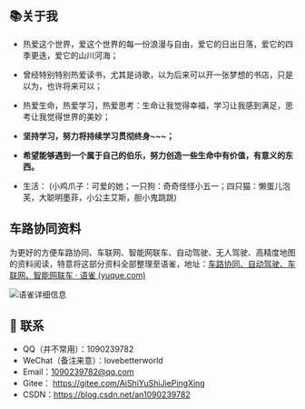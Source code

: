 ## 📚关于我

- 热爱这个世界，爱这个世界的每一份浪漫与自由，爱它的日出日落，爱它的四季更迭，爱它的山川河海；
- 曾经特别特别热爱读书，尤其是诗歌，以为后来可以开一张梦想的书店，只是以为，也许将来可以；

- 热爱生命，热爱学习，热爱思考：生命让我觉得幸福，学习让我感到满足，思考让我觉得世界的美妙；
- **坚持学习，努力将持续学习贯彻终身~~~；**
- **希望能够遇到一个属于自己的伯乐，努力创造一些生命中有价值，有意义的东西。**


- 生活： (小鸡爪子：可爱的她；一只狗：奇奇怪怪小五一；四只猫：懒蛋儿泡芙，大聪明墨菲，小公主艾斯，胆小鬼跳跳)

## 车路协同资料

为更好的方便车路协同、车联网、智能网联车、自动驾驶、无人驾驶、高精度地图的资料阅读，特意将这部分资料全部整理至语雀，地址：[车路协同、自动驾驶、车联网、智能网联车 · 语雀 (yuque.com)](https://www.yuque.com/lovebetterworld/c-v2x)

![语雀详细信息](https://img-blog.csdnimg.cn/img_convert/607f05dbeedf505f85dd45a3137725aa.png)

## :email: 联系

- QQ（并不常用）：1090239782 
- WeChat（备注来意）：lovebetterworld
- Email：<a href="mailto:https://gitee.com/AiShiYuShiJiePingXing@qq.com">1090239782@qq.com</a>
- Gitee： <https://gitee.com/AiShiYuShiJiePingXing>
- CSDN：<https://blog.csdn.net/an1090239782>
